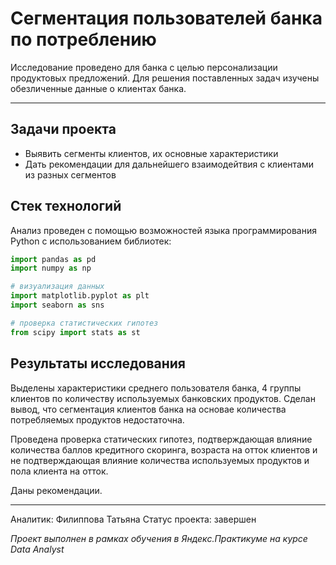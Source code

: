 # Сегментация пользователей банка по потреблению
Исследование проведено для банка с целью персонализации продуктовых предложений. Для решения поставленных задач изучены обезличенные данные о клиентах банка.  
___
## Задачи проекта  
* Выявить сегменты клиентов, их основные характеристики    
* Дать рекомендации для дальнейшего взаимодейтвия с клиентами из разных сегментов

## Стек технологий  
Анализ проведен с помощью возможностей языка программирования Python с использованием библиотек:  
```python
import pandas as pd
import numpy as np

# визуализация данных
import matplotlib.pyplot as plt
import seaborn as sns

# проверка статистических гипотез
from scipy import stats as st
```
## Результаты исследования  
Выделены характеристики среднего пользователя банка, 4 группы клиентов по количеству используемых банковских продуктов. Сделан вывод, что сегментация клиентов банка на основае количества потребляемых продуктов недостаточна.

Проведена проверка статических гипотез, подтверждающая влияние количества баллов кредитного скоринга, возраста на отток клиентов и не подтверждающая влияние количества используемых продуктов и пола клиента на отток.

Даны рекомендации.  
____
Аналитик: Филиппова Татьяна
Статус проекта: завершен

*Проект выполнен в рамках обучения в Яндекс.Практикуме на курсе Data Analyst*
